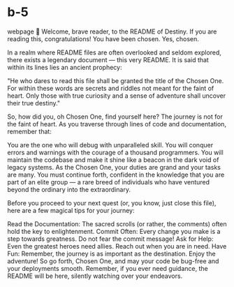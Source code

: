 # b-5
webpage
📜 Welcome, brave reader, to the README of Destiny. If you are reading this, congratulations! You have been chosen. Yes, chosen.

In a realm where README files are often overlooked and seldom explored, there exists a legendary document — this very README. It is said that within its lines lies an ancient prophecy:

"He who dares to read this file shall be granted the title of the Chosen One. For within these words are secrets and riddles not meant for the faint of heart. Only those with true curiosity and a sense of adventure shall uncover their true destiny."

So, how did you, oh Chosen One, find yourself here? The journey is not for the faint of heart. As you traverse through lines of code and documentation, remember that:

You are the one who will debug with unparalleled skill.
You will conquer errors and warnings with the courage of a thousand programmers.
You will maintain the codebase and make it shine like a beacon in the dark void of legacy systems.
As the Chosen One, your duties are grand and your tasks are many. You must continue forth, confident in the knowledge that you are part of an elite group — a rare breed of individuals who have ventured beyond the ordinary into the extraordinary.

Before you proceed to your next quest (or, you know, just close this file), here are a few magical tips for your journey:

Read the Documentation: The sacred scrolls (or rather, the comments) often hold the key to enlightenment.
Commit Often: Every change you make is a step towards greatness. Do not fear the commit message!
Ask for Help: Even the greatest heroes need allies. Reach out when you are in need.
Have Fun: Remember, the journey is as important as the destination. Enjoy the adventure!
So go forth, Chosen One, and may your code be bug-free and your deployments smooth. Remember, if you ever need guidance, the README will be here, silently watching over your endeavors.